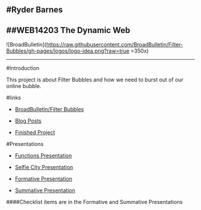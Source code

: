 #Ryder Barnes
---------------------------------
##WEB14203 The Dynamic Web
-----------------------------------
![BroadBulletin](https://raw.githubusercontent.com/BroadBulletin/Filter-Bubbles/gh-pages/logos/logo-idea.png?raw=true =350x)

----------------------------------------------------------
#Introduction

This project is about Filter Bubbles and how we need to burst out of our online bubble.



#links


* [BroadBulletin/Filter Bubbles](https://github.com/BroadBulletin/Filter-Bubbles)

* [Blog Posts](http://www.fourthfloor.me/173-ryder-barnes/profile)


* [Finished Project](http://broadbulletin.github.io/Filter-Bubbles/)

#Presentations

* [Functions Presentation](https://docs.google.com/presentation/d/1VneD2RmhYVw4hYGMdVUhpNlVtu3ilHzE18ciyfHYeQ4/edit?usp=sharing)

* [Selfie City Presentation](https://github.com/03difoha/SelfieCity/blob/master/Presentation.md)


* [Formative Presentation](https://docs.google.com/presentation/d/11MhepjMPeq_ULnb0RsjJ8Z5mULTdpXFN0n4kqntVVZY/edit?usp=sharing)

* [Summative Presentation ](https://docs.google.com/presentation/d/1jfReycYV6dBkbausESZlX87HBz0NGQBApCFoaXIwxrs/edit?usp=sharing)

####Checklist items are in the Formative and Summative Presentations